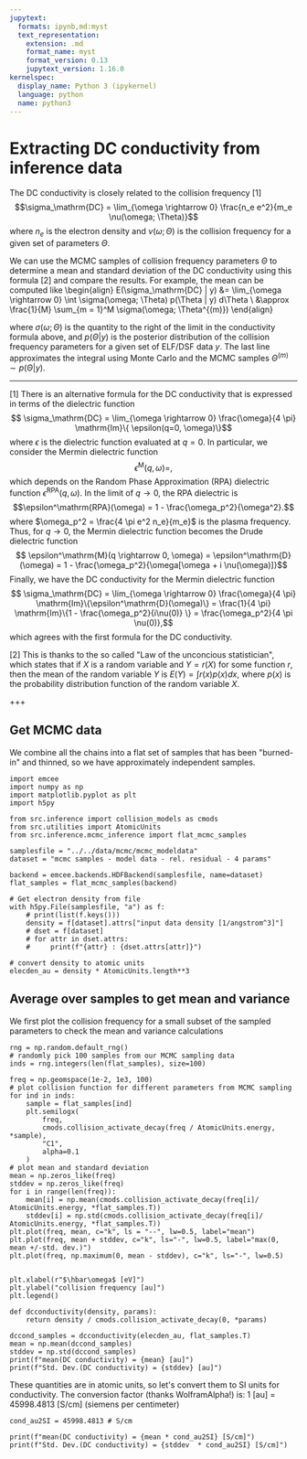 ```yaml
---
jupytext:
  formats: ipynb,md:myst
  text_representation:
    extension: .md
    format_name: myst
    format_version: 0.13
    jupytext_version: 1.16.0
kernelspec:
  display_name: Python 3 (ipykernel)
  language: python
  name: python3
---
```


# Extracting DC conductivity from inference data

The DC conductivity is closely related to the collision frequency [1]
$$\sigma_\mathrm{DC} = \lim_{\omega \rightarrow 0} \frac{n_e e^2}{m_e \nu(\omega; \Theta)}$$
where $n_e$ is the electron density and $\nu(\omega; \Theta)$ is the collision frequency for a given set of parameters $\Theta$.

We can use the MCMC samples of collision frequency parameters $\Theta$ to determine a mean and standard deviation of the DC conductivity using this formula [2] and compare the results. For example, the mean can be computed like
\begin{align} E(\sigma_\mathrm{DC} | y) &= \lim_{\omega \rightarrow 0} \int \sigma(\omega; \Theta) p(\Theta | y) d\Theta \\
&\approx \frac{1}{M} \sum_{m = 1}^M \sigma(\omega; \Theta^{(m)})
\end{align}

where $\sigma(\omega; \Theta)$ is the quantity to the right of the limit in the conductivity formula above, and $p(\Theta | y)$ is the posterior distribution of the collision frequency parameters for a given set of ELF/DSF data $y$. The last line approximates the integral using Monte Carlo and the MCMC samples $\Theta^{(m)} \sim p(\Theta | y)$.

---
[1] There is an alternative formula for the DC conductivity that is expressed in terms of the dielectric function
$$ \sigma_\mathrm{DC} = \lim_{\omega \rightarrow 0} \frac{\omega}{4 \pi} \mathrm{Im}\{ \epsilon(q=0, \omega)\}$$
where $\epsilon$ is the dielectric function evaluated at $q=0$. In particular, we consider the Mermin dielectric function
$$ \epsilon^\mathrm{M}(q, \omega) = ,$$
which depends on the Random Phase Approximation (RPA) dielectric function $\epsilon^\mathrm{RPA}(q, \omega)$. In the limit of $q \rightarrow 0$, the RPA dielectric is
$$\epsilon^\mathrm{RPA}(\omega) = 1 - \frac{\omega_p^2}{\omega^2}.$$
where $\omega_p^2 = \frac{4 \pi e^2 n_e}{m_e}$ is the plasma frequency.
Thus, for $q \rightarrow 0$, the Mermin dielectric function becomes the Drude dielectric function
$$ \epsilon^\mathrm{M}(q \rightarrow 0, \omega) = \epsilon^\mathrm{D}(\omega) = 1 - \frac{\omega_p^2}{\omega[\omega + i \nu(\omega)]}$$
Finally, we have the DC conductivity for the Mermin dielectric function
$$ \sigma_\mathrm{DC} = \lim_{\omega \rightarrow 0} \frac{\omega}{4 \pi} \mathrm{Im}\{\epsilon^\mathrm{D}(\omega)\} = \frac{1}{4 \pi} \mathrm{Im}\{1 - \frac{\omega_p^2}{i\nu(0)} \} = \frac{\omega_p^2}{4 \pi \nu(0)},$$
which agrees with the first formula for the DC conductivity.

[2] This is thanks to the so called "Law of the unconcious statistician", which states that if $X$ is a random variable and $Y = r(X)$ for some function $r$, then the mean of the random variable $Y$ is $E(Y) = \int r(x) p(x) dx$, where $p(x)$ is the probability distribution function of the random variable $X$.

+++

## Get MCMC data

We combine all the chains into a flat set of samples that has been "burned-in" and thinned, so we have approximately independent samples.

```{code-cell} ipython3
import emcee
import numpy as np
import matplotlib.pyplot as plt
import h5py

from src.inference import collision_models as cmods
from src.utilities import AtomicUnits
from src.inference.mcmc_inference import flat_mcmc_samples
```

```{code-cell} ipython3
samplesfile = "../../data/mcmc/mcmc_modeldata"
dataset = "mcmc samples - model data - rel. residual - 4 params"

backend = emcee.backends.HDFBackend(samplesfile, name=dataset)
flat_samples = flat_mcmc_samples(backend)
```

```{code-cell} ipython3
# Get electron density from file
with h5py.File(samplesfile, "a") as f:
    # print(list(f.keys()))
    density = f[dataset].attrs["input data density [1/angstrom^3]"]
    # dset = f[dataset]
    # for attr in dset.attrs:
    #     print(f"{attr} : {dset.attrs[attr]}")
    
# convert density to atomic units
elecden_au = density * AtomicUnits.length**3
```

## Average over samples to get mean and variance

We first plot the collision frequency for a small subset of the sampled parameters to check the mean and variance calculations

```{code-cell} ipython3
rng = np.random.default_rng()
# randomly pick 100 samples from our MCMC sampling data
inds = rng.integers(len(flat_samples), size=100)

freq = np.geomspace(1e-2, 1e3, 100)
# plot collision function for different parameters from MCMC sampling
for ind in inds:
    sample = flat_samples[ind]
    plt.semilogx(
        freq, 
        cmods.collision_activate_decay(freq / AtomicUnits.energy, *sample), 
        "C1", 
        alpha=0.1
    )
# plot mean and standard deviation
mean = np.zeros_like(freq)
stddev = np.zeros_like(freq)
for i in range(len(freq)):
    mean[i] = np.mean(cmods.collision_activate_decay(freq[i]/ AtomicUnits.energy, *flat_samples.T))
    stddev[i] = np.std(cmods.collision_activate_decay(freq[i]/ AtomicUnits.energy, *flat_samples.T))
plt.plot(freq, mean, c="k", ls = "--", lw=0.5, label="mean")
plt.plot(freq, mean + stddev, c="k", ls="-", lw=0.5, label="max(0, mean +/-std. dev.)")
plt.plot(freq, np.maximum(0, mean - stddev), c="k", ls="-", lw=0.5)


plt.xlabel(r"$\hbar\omega$ [eV]")
plt.ylabel("collision frequency [au]")
plt.legend()
```

```{code-cell} ipython3
def dcconductivity(density, params):
    return density / cmods.collision_activate_decay(0, *params)
```

```{code-cell} ipython3
dccond_samples = dcconductivity(elecden_au, flat_samples.T)
mean = np.mean(dccond_samples)
stddev = np.std(dccond_samples)
print(f"mean(DC conductivity) = {mean} [au]")
print(f"Std. Dev.(DC conductivity) = {stddev} [au]")
```

These quantities are in atomic units, so let's convert them to SI units for conductivity. The conversion factor (thanks WolframAlpha!) is: 1 [au] = 45998.4813 [S/cm] (siemens per centimeter)

```{code-cell} ipython3
cond_au2SI = 45998.4813 # S/cm

print(f"mean(DC conductivity) = {mean * cond_au2SI} [S/cm]")
print(f"Std. Dev.(DC conductivity) = {stddev  * cond_au2SI} [S/cm]")
```

```{code-cell} ipython3

```
